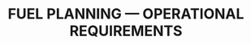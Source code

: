 ---
learningObjectiveId: "033.03"
parentId: "033"
title: FUEL PLANNING — OPERATIONAL REQUIREMENTS
---
